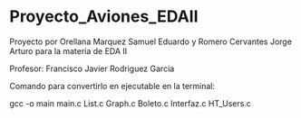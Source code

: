 # Proyecto_Aviones_EDAII
Proyecto por Orellana Marquez Samuel Eduardo y Romero Cervantes Jorge Arturo para la materia de EDA II

Profesor: Francisco Javier Rodriguez Garcia


Comando para convertirlo en ejecutable en la terminal:

gcc -o main main.c List.c Graph.c Boleto.c Interfaz.c HT_Users.c
